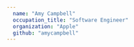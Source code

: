 ```yaml
---
  name: "Amy Campbell"
  occupation_title: "Software Engineer"
  organization: "Apple"
  github: "amycampbell"
---
```

